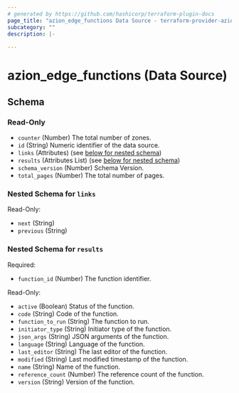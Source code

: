 ```yaml
---
# generated by https://github.com/hashicorp/terraform-plugin-docs
page_title: "azion_edge_functions Data Source - terraform-provider-azion"
subcategory: ""
description: |-
  
---
```


# azion_edge_functions (Data Source)





<!-- schema generated by tfplugindocs -->
## Schema

### Read-Only

- `counter` (Number) The total number of zones.
- `id` (String) Numeric identifier of the data source.
- `links` (Attributes) (see [below for nested schema](#nestedatt--links))
- `results` (Attributes List) (see [below for nested schema](#nestedatt--results))
- `schema_version` (Number) Schema Version.
- `total_pages` (Number) The total number of pages.

<a id="nestedatt--links"></a>
### Nested Schema for `links`

Read-Only:

- `next` (String)
- `previous` (String)


<a id="nestedatt--results"></a>
### Nested Schema for `results`

Required:

- `function_id` (Number) The function identifier.

Read-Only:

- `active` (Boolean) Status of the function.
- `code` (String) Code of the function.
- `function_to_run` (String) The function to run.
- `initiator_type` (String) Initiator type of the function.
- `json_args` (String) JSON arguments of the function.
- `language` (String) Language of the function.
- `last_editor` (String) The last editor of the function.
- `modified` (String) Last modified timestamp of the function.
- `name` (String) Name of the function.
- `reference_count` (Number) The reference count of the function.
- `version` (String) Version of the function.


